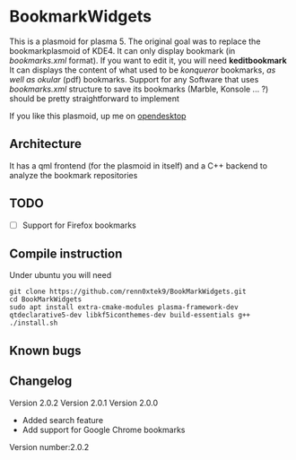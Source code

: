 # BookmarkWidgets
This is a plasmoid for plasma 5. The original goal was to replace the bookmarkplasmoid of KDE4.
It can only display bookmark (in *bookmarks.xml* format). If you want to edit it, you will need **keditbookmark**
It can displays the content of what used to be *konqueror* bookmarks, *as well as okular* (pdf) bookmarks.
Support for any Software that uses *bookmarks.xml* structure to save its bookmarks (Marble, Konsole ... ?) should be pretty straightforward to implement

If you like this plasmoid, up me on [opendesktop](https://www.opendesktop.org/c/1519558653)

## Architecture
It has a qml frontend (for the plasmoid in itself) and a C++ backend to analyze the bookmark repositories

## TODO
* [ ] Support for Firefox bookmarks

## Compile instruction
Under ubuntu you will need

    git clone https://github.com/renn0xtek9/BookMarkWidgets.git
    cd BookMarkWidgets
    sudo apt install extra-cmake-modules plasma-framework-dev qtdeclarative5-dev libkf5iconthemes-dev build-essentials g++
    ./install.sh

## Known bugs

## Changelog
Version 2.0.2
Version 2.0.1
Version 2.0.0
- Added search feature
- Add support for Google Chrome bookmarks









Version number:2.0.2
